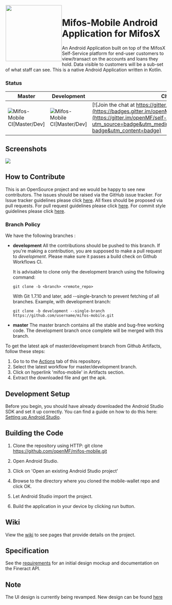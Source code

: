 <img height='175' src="https://user-images.githubusercontent.com/37406965/51083189-d5dc3a80-173b-11e9-8ca0-28015e0893ac.png" align="left" hspace="1" vspace="1">

# Mifos-Mobile Android Application for MifosX

An Android Application built on top of the MifosX Self-Service platform for end-user customers to view/transact on the accounts and loans they hold. Data visible to customers will be a sub-set of what staff can see. This is a native Android Application written in Kotlin.

### Status

| Master | Development | Chat |
|------------|-----------------|-----------------|
| ![Mifos-Mobile CI[Master/Dev]](https://github.com/openMF/mifos-mobile/workflows/Mifos-Mobile%20CI%5BMaster/Dev%5D/badge.svg?branch=master) | ![Mifos-Mobile CI[Master/Dev]](https://github.com/openMF/mifos-mobile/workflows/Mifos-Mobile%20CI%5BMaster/Dev%5D/badge.svg?branch=development) |[![Join the chat at https://gitter.im/openMF/self-service-app](https://badges.gitter.im/openMF/self-service-app.svg)](https://gitter.im/openMF/self-service-app?utm_source=badge&utm_medium=badge&utm_campaign=pr-badge&utm_content=badge)|

## Screenshots

<p>
  <img src="https://user-images.githubusercontent.com/24931732/48102172-b0ccc800-e1de-11e8-9fb9-17c41234636e.png" />
</p>

## How to Contribute

This is an OpenSource project and we would be happy to see new contributors. The issues should be raised via the GitHub issue tracker.
For Issue tracker guidelines please click <a href="https://github.com/openMF/mifos-mobile/blob/development/.github/ISSUE_TEMPLATE.md">here</a>. All fixes should be proposed via pull requests.
For pull request guidelines please click <a href="https://github.com/openMF/mifos-mobile/blob/development/.github/CONTRIBUTING.md#pull-requests">here</a>. For commit style guidelines please click <a href="https://github.com/openMF/mifos-mobile/wiki/Commit-Style-Guide">here</a>.

### Branch Policy

We have the following branches :

 * **development**
     All the contributions should be pushed to this branch. If you're making a contribution,
     you are supposed to make a pull request to _development_.
     Please make sure it passes a build check on Github Workflows CI.

     It is advisable to clone only the development branch using the following command:

    `git clone -b <branch> <remote_repo>`

    With Git 1.7.10 and later, add --single-branch to prevent fetching of all branches. Example, with development branch:

    `git clone -b development --single-branch https://github.com/username/mifos-mobile.git`

 * **master**
   The master branch contains all the stable and bug-free working code. The development branch once complete will be merged with this branch.

To get the latest apk of master/development branch from Github Artifacts, follow these steps:
1. Go to to the [Actions](https://github.com/openMF/mifos-mobile/actions) tab of this repository.
2. Select the latest workflow for master/development branch.
3. Click on hyperlink 'mifos-mobile' in Artifacts section.
4. Extract the downloaded file and get the apk.

## Development Setup

Before you begin, you should have already downloaded the Android Studio SDK and set it up correctly. You can find a guide on how to do this here: [Setting up Android Studio](http://developer.android.com/sdk/installing/index.html?pkg=studio).

## Building the Code

1. Clone the repository using HTTP: git clone https://github.com/openMF/mifos-mobile.git

2. Open Android Studio.

3. Click on 'Open an existing Android Studio project'

4. Browse to the directory where you cloned the mobile-wallet repo and click OK.

5. Let Android Studio import the project.

6. Build the application in your device by clicking run button.

## Wiki

View the [wiki](https://github.com/openMF/self-service-app/wiki) to see pages that provide details on the project.

## Specification

See the [requirements](https://github.com/openMF/self-service-app/wiki/Design-&-Requirements) for an initial design mockup and documentation on the Fineract API.

## Note

The UI design is currently being revamped. New design can be found [here](https://docs.google.com/presentation/d/1yFR19vGlKW-amxzGms8TgPzd1jWkrALPFcaC85EyYpw/edit#slide=id.g6c6ccd991d_0_42)
